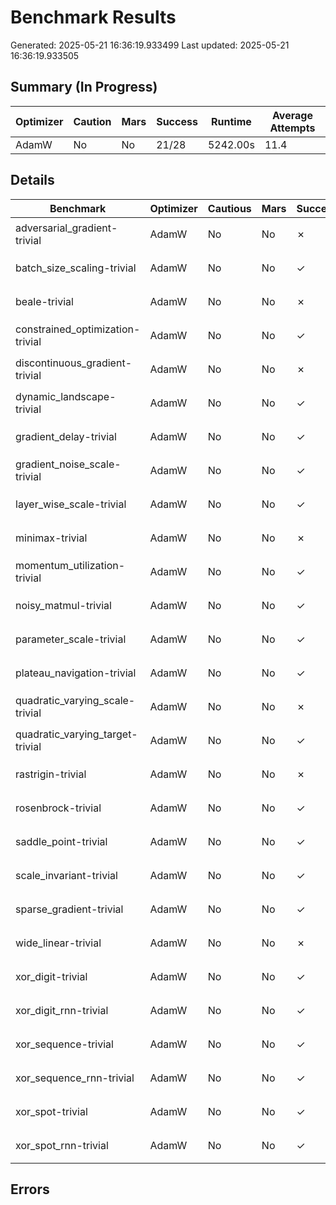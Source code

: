 # Benchmark Results
Generated: 2025-05-21 16:36:19.933499
Last updated: 2025-05-21 16:36:19.933505

## Summary (In Progress)

| Optimizer | Caution | Mars | Success | Runtime | Average Attempts |
|-----------|---|---|---------|----------|------|
| AdamW | No | No | 21/28 | 5242.00s | 11.4 |

## Details

| Benchmark | Optimizer | Cautious | Mars | Success | Runtime | Loss | Attempts | Seed | Winning Config |
|-----------|-----------|---------|---|---|----------|------|---|---|----------------|
| adversarial_gradient-trivial | AdamW | No | No | ✗ | 1602.13s | -4.58e-02 | 50 | 0 | `ForeachAdamW(lr=0.00100, betas=(0.100, 0.0010), shampoo_beta=0.001)` |
| batch_size_scaling-trivial | AdamW | No | No | ✓ | 888.03s | 1.08e-16 | 6 | 0 | `ForeachAdamW(lr=0.02090, betas=(0.985, 1.0000), shampoo_beta=0.394)` |
| beale-trivial | AdamW | No | No | ✗ | 6853.06s | 1.31e+01 | 50 | 0 | `ForeachAdamW(lr=0.00010, betas=(0.100, 0.0010), shampoo_beta=0.001)` |
| constrained_optimization-trivial | AdamW | No | No | ✓ | 4419.63s | 1.00e+00 | 2 | 0 | `ForeachAdamW(lr=0.00004, betas=(1.000, 1.0000), shampoo_beta=0.972)` |
| discontinuous_gradient-trivial | AdamW | No | No | ✗ | 11231.41s | 5.17e-07 | 50 | 0 | `ForeachAdamW(lr=0.00100, betas=(0.100, 0.0010), shampoo_beta=0.001)` |
| dynamic_landscape-trivial | AdamW | No | No | ✓ | 3305.39s | 9.61e-03 | 6 | 0 | `ForeachAdamW(lr=0.46575, betas=(0.959, 1.0000), shampoo_beta=0.936)` |
| gradient_delay-trivial | AdamW | No | No | ✓ | 369.97s | 9.53e-05 | 7 | 0 | `ForeachAdamW(lr=0.02505, betas=(0.944, 1.0000), shampoo_beta=0.649)` |
| gradient_noise_scale-trivial | AdamW | No | No | ✓ | 6480.66s | 1.00e-06 | 31 | 0 | `ForeachAdamW(lr=0.00066, betas=(0.999, 1.0000), shampoo_beta=0.612)` |
| layer_wise_scale-trivial | AdamW | No | No | ✓ | 6021.99s | 1.00e-04 | 22 | 0 | `ForeachAdamW(lr=0.00054, betas=(1.000, 1.0000), shampoo_beta=0.728)` |
| minimax-trivial | AdamW | No | No | ✗ | 7107.74s | 1.58e+00 | 50 | 0 | `ForeachAdamW(lr=0.00100, betas=(0.100, 0.0010), shampoo_beta=0.001)` |
| momentum_utilization-trivial | AdamW | No | No | ✓ | 7018.67s | 9.48e-07 | 22 | 0 | `ForeachAdamW(lr=0.00167, betas=(0.997, 1.0000), shampoo_beta=0.857)` |
| noisy_matmul-trivial | AdamW | No | No | ✓ | 8208.87s | 1.42e-14 | 46 | 0 | `ForeachAdamW(lr=6.51946, betas=(0.993, 1.0000), shampoo_beta=0.671)` |
| parameter_scale-trivial | AdamW | No | No | ✓ | 10284.19s | 9.99e-05 | 26 | 0 | `ForeachAdamW(lr=1.21603, betas=(0.961, 1.0000), shampoo_beta=1.000)` |
| plateau_navigation-trivial | AdamW | No | No | ✓ | 5181.49s | 9.96e-05 | 2 | 0 | `ForeachAdamW(lr=0.00004, betas=(1.000, 1.0000), shampoo_beta=0.972)` |
| quadratic_varying_scale-trivial | AdamW | No | No | ✗ | 9618.64s | 2.55e-02 | 50 | 0 | `ForeachAdamW(lr=0.00100, betas=(0.100, 0.0010), shampoo_beta=0.001)` |
| quadratic_varying_target-trivial | AdamW | No | No | ✓ | 13813.31s | 8.88e-16 | 32 | 0 | `ForeachAdamW(lr=0.02326, betas=(0.006, 1.0000), shampoo_beta=0.054)` |
| rastrigin-trivial | AdamW | No | No | ✗ | 12792.62s | 3.98e+00 | 50 | 0 | `ForeachAdamW(lr=0.00010, betas=(0.100, 0.0010), shampoo_beta=0.001)` |
| rosenbrock-trivial | AdamW | No | No | ✓ | 5983.45s | 9.98e-10 | 6 | 0 | `ForeachAdamW(lr=0.03076, betas=(0.972, 0.9996), shampoo_beta=0.892)` |
| saddle_point-trivial | AdamW | No | No | ✓ | 6907.80s | 9.98e-02 | 2 | 0 | `ForeachAdamW(lr=0.00004, betas=(1.000, 1.0000), shampoo_beta=0.972)` |
| scale_invariant-trivial | AdamW | No | No | ✓ | 5779.87s | 8.05e-04 | 8 | 0 | `ForeachAdamW(lr=0.03494, betas=(0.873, 1.0000), shampoo_beta=0.002)` |
| sparse_gradient-trivial | AdamW | No | No | ✓ | 149.81s | 9.66e-05 | 6 | 0 | `ForeachAdamW(lr=0.00425, betas=(0.742, 1.0000), shampoo_beta=0.714)` |
| wide_linear-trivial | AdamW | No | No | ✗ | 7231.16s | 7.65e-08 | 50 | 0 | `ForeachAdamW(lr=0.00100, betas=(0.100, 0.0010), shampoo_beta=0.001)` |
| xor_digit-trivial | AdamW | No | No | ✓ | 1064.15s | 9.78e-04 | 2 | 0 | `ForeachAdamW(lr=0.00004, betas=(1.000, 1.0000), shampoo_beta=0.972)` |
| xor_digit_rnn-trivial | AdamW | No | No | ✓ | 5611.16s | 9.86e-04 | 2 | 0 | `ForeachAdamW(lr=0.00004, betas=(1.000, 1.0000), shampoo_beta=0.972)` |
| xor_sequence-trivial | AdamW | No | No | ✓ | 8022.76s | 9.33e-03 | 2 | 0 | `ForeachAdamW(lr=0.00004, betas=(1.000, 1.0000), shampoo_beta=0.972)` |
| xor_sequence_rnn-trivial | AdamW | No | No | ✓ | 7962.09s | 9.93e-03 | 2 | 0 | `ForeachAdamW(lr=0.00004, betas=(1.000, 1.0000), shampoo_beta=0.972)` |
| xor_spot-trivial | AdamW | No | No | ✓ | 235.90s | 9.98e-03 | 4 | 0 | `ForeachAdamW(lr=0.03492, betas=(1.000, 1.0000), shampoo_beta=0.408)` |
| xor_spot_rnn-trivial | AdamW | No | No | ✓ | 2372.73s | 9.61e-03 | 4 | 0 | `ForeachAdamW(lr=0.03492, betas=(1.000, 1.0000), shampoo_beta=0.408)` |

## Errors

